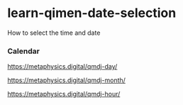 # learn-qimen-date-selection
How to select the time and date

### Calendar
https://metaphysics.digital/qmdj-day/

https://metaphysics.digital/qmdj-month/

https://metaphysics.digital/qmdj-hour/

